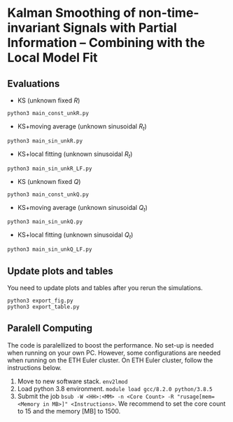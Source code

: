 # Kalman Smoothing of non-time-invariant Signals with Partial Information – Combining with the Local Model Fit

## Evaluations
* KS (unknown fixed $R$)
```
python3 main_const_unkR.py
```

* KS+moving average  (unknown sinusoidal $R_t$)
```
python3 main_sin_unkR.py
```

* KS+local fitting  (unknown sinusoidal $R_t$)
```
python3 main_sin_unkR_LF.py
```

* KS (unknown fixed $Q$)
```
python3 main_const_unkQ.py
```

* KS+moving average  (unknown sinusoidal $Q_t$)
```
python3 main_sin_unkQ.py
```

* KS+local fitting  (unknown sinusoidal $Q_t$)
```
python3 main_sin_unkQ_LF.py
```

## Update plots and tables
You need to update plots and tables after you rerun the simulations.
```
python3 export_fig.py
python3 export_table.py
```

## Paralell Computing
The code is paralellized to boost the performance. No set-up is needed when running on your own PC. However, some configurations are needed when running on the ETH Euler cluster. On ETH Euler cluster, follow the instructions below.
1. Move to new software stack. `env2lmod`
2. Load python 3.8 environment. `module load gcc/8.2.0 python/3.8.5`
3. Submit the job `bsub -W <HH>:<MM> -n <Core Count> -R "rusage[mem=<Memory in MB>]" <Instructions>`. We recommend to set the core count to 15 and the memory [MB] to 1500.








